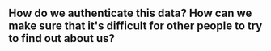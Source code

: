 ## How do we authenticate this data? How can we make sure that it's difficult for other people to try to find out about us?

